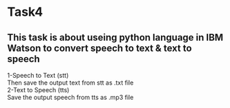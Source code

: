 # Task4
## This task is about useing python language in IBM Watson to convert speech to text & text to speech
1-Speech to Text (stt) </br>
Then save the output text from stt as .txt file</br>
2-Text to Speech (tts) </br>
Save the output speech from tts as .mp3 file

